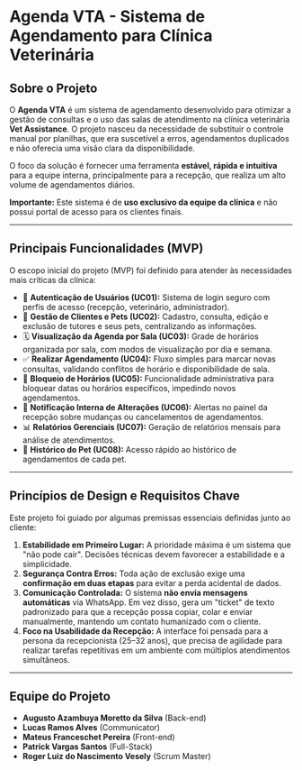 
# Agenda VTA - Sistema de Agendamento para Clínica Veterinária

## Sobre o Projeto

O **Agenda VTA** é um sistema de agendamento desenvolvido para otimizar a gestão de consultas e o uso das salas de atendimento na clínica veterinária **Vet Assistance**. O projeto nasceu da necessidade de substituir o controle manual por planilhas, que era suscetível a erros, agendamentos duplicados e não oferecia uma visão clara da disponibilidade.

O foco da solução é fornecer uma ferramenta **estável, rápida e intuitiva** para a equipe interna, principalmente para a recepção, que realiza um alto volume de agendamentos diários.

**Importante:** Este sistema é de **uso exclusivo da equipe da clínica** e não possui portal de acesso para os clientes finais.

-----

## Principais Funcionalidades (MVP)

O escopo inicial do projeto (MVP) foi definido para atender às necessidades mais críticas da clínica:

  * 🔐 **Autenticação de Usuários (UC01):** Sistema de login seguro com perfis de acesso (recepção, veterinário, administrador).
  * 👥 **Gestão de Clientes e Pets (UC02):** Cadastro, consulta, edição e exclusão de tutores e seus pets, centralizando as informações.
  * 🗓️ **Visualização da Agenda por Sala (UC03):** Grade de horários organizada por sala, com modos de visualização por dia e semana.
  * ✅ **Realizar Agendamento (UC04):** Fluxo simples para marcar novas consultas, validando conflitos de horário e disponibilidade de sala.
  * 🚫 **Bloqueio de Horários (UC05):** Funcionalidade administrativa para bloquear datas ou horários específicos, impedindo novos agendamentos.
  * 📢 **Notificação Interna de Alterações (UC06):** Alertas no painel da recepção sobre mudanças ou cancelamentos de agendamentos.
  * 📊 **Relatórios Gerenciais (UC07):** Geração de relatórios mensais para análise de atendimentos.
  * 🐾 **Histórico do Pet (UC08):** Acesso rápido ao histórico de agendamentos de cada pet.

-----

## Princípios de Design e Requisitos Chave

Este projeto foi guiado por algumas premissas essenciais definidas junto ao cliente:

1.  **Estabilidade em Primeiro Lugar:** A prioridade máxima é um sistema que "não pode cair". Decisões técnicas devem favorecer a estabilidade e a simplicidade.
2.  **Segurança Contra Erros:** Toda ação de exclusão exige uma **confirmação em duas etapas** para evitar a perda acidental de dados.
3.  **Comunicação Controlada:** O sistema **não envia mensagens automáticas** via WhatsApp. Em vez disso, gera um "ticket" de texto padronizado para que a recepção possa copiar, colar e enviar manualmente, mantendo um contato humanizado com o cliente.
4.  **Foco na Usabilidade da Recepção:** A interface foi pensada para a persona da recepcionista (25–32 anos), que precisa de agilidade para realizar tarefas repetitivas em um ambiente com múltiplos atendimentos simultâneos.

-----

## Equipe do Projeto

  * **Augusto Azambuya Moretto da Silva** (Back-end)
  * **Lucas Ramos Alves** (Communicator)
  * **Mateus Franceschet Pereira** (Front-end)
  * **Patrick Vargas Santos** (Full-Stack)
  * **Roger Luiz do Nascimento Vesely** (Scrum Master)
